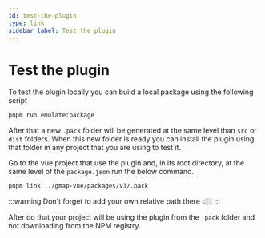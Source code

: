 ```yaml
---
id: test-the-plugin
type: link
sidebar_label: Test the plugin
---
```

# Test the plugin

To test the plugin locally you can build a local package using the following script

```sh
pnpm run emulate:package
```

After that a new `.pack` folder will be generated at the same level than `src` or `dist` folders. When this new folder is ready you can install the plugin using that folder in any project that you are using to test it.

Go to the vue project that use the plugin and, in its root directory, at the same level of the `package.json` run the below command.

```sh
pnpm link ../gmap-vue/packages/v3/.pack
```

:::warning
Don't forget to add your own relative path there 👆🏼
:::

After do that your project will be using the plugin from the `.pack` folder and not downloading from the NPM registry.
